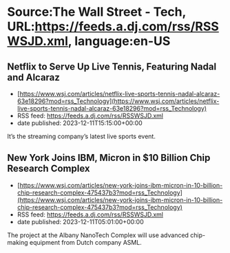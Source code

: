 # Source:The Wall Street - Tech, URL:https://feeds.a.dj.com/rss/RSSWSJD.xml, language:en-US

## Netflix to Serve Up Live Tennis, Featuring Nadal and Alcaraz
 - [https://www.wsj.com/articles/netflix-live-sports-tennis-nadal-alcaraz-63e18296?mod=rss_Technology](https://www.wsj.com/articles/netflix-live-sports-tennis-nadal-alcaraz-63e18296?mod=rss_Technology)
 - RSS feed: https://feeds.a.dj.com/rss/RSSWSJD.xml
 - date published: 2023-12-11T15:15:00+00:00

It’s the streaming company’s latest live sports event.

## New York Joins IBM, Micron in $10 Billion Chip Research Complex
 - [https://www.wsj.com/articles/new-york-joins-ibm-micron-in-10-billion-chip-research-complex-475437b3?mod=rss_Technology](https://www.wsj.com/articles/new-york-joins-ibm-micron-in-10-billion-chip-research-complex-475437b3?mod=rss_Technology)
 - RSS feed: https://feeds.a.dj.com/rss/RSSWSJD.xml
 - date published: 2023-12-11T05:01:00+00:00

The project at the Albany NanoTech Complex will use advanced chip-making equipment from Dutch company ASML.

